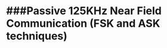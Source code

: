 ###Passive 125KHz Near Field Communication (FSK and ASK techniques)
================================================================
